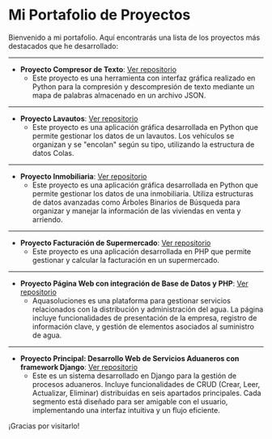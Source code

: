 # Mi Portafolio de Proyectos

Bienvenido a mi portafolio. Aquí encontrarás una lista de los proyectos más destacados que he desarrollado:

---

- **Proyecto Compresor de Texto**: [Ver repositorio](https://github.com/alegria666/CompresorTxt)
  - Este proyecto es una herramienta con interfaz gráfica realizado en Python para la compresión y descompresión de texto mediante un mapa de palabras almacenado en un archivo JSON.

---

- **Proyecto Lavautos**: [Ver repositorio](https://github.com/alegria666/Lavautos-Colas)
  - Este proyecto es una aplicación gráfica desarrollada en Python que permite gestionar los datos de un lavautos. Los vehículos se organizan y se "encolan" según su tipo, utilizando la estructura de datos Colas.

---

- **Proyecto Inmobiliaria**: [Ver repositorio](https://github.com/alegria666/Inmobiliaria-Arboles)
  - Este proyecto es una aplicación gráfica desarrollada en Python que permite gestionar los datos de una inmobiliaria. Utiliza estructuras de datos avanzadas como Árboles Binarios de Búsqueda para organizar y manejar la información de las viviendas en venta y arriendo.

---

- **Proyecto Facturación de Supermercado**: [Ver repositorio](https://github.com/alegria666/FacturacionSupermercado-PHP)
  - Este proyecto es una aplicación desarrollada en PHP que permite gestionar y calcular la facturación en un supermercado.

---

- **Proyecto Página Web con integración de Base de Datos y PHP**: [Ver repositorio](https://github.com/alegria666/AquaSoluciones-PaginaWeb-BD)
  - Aquasoluciones es una plataforma para gestionar servicios relacionados con la distribución y administración del agua. La página incluye funcionalidades de presentación de la empresa, registro de información clave, y gestión de elementos asociados al suministro de agua.

---

- **Proyecto Principal: Desarrollo Web de Servicios Aduaneros con framework Django**: [Ver repositorio](https://github.com/alegria666/DesarrolloWeb-Django)
  - Este es un sistema desarrollado en Django para la gestión de procesos aduaneros. Incluye funcionalidades de CRUD (Crear, Leer, Actualizar, Eliminar) distribuidas en seis apartados principales. Cada segmento está diseñado para ser amigable con el usuario, implementando una interfaz intuitiva y un flujo eficiente.

¡Gracias por visitarlo!


